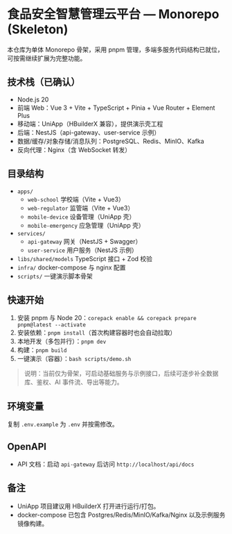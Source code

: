 # 食品安全智慧管理云平台 — Monorepo (Skeleton)

本仓库为单体 Monorepo 骨架，采用 pnpm 管理，多端多服务代码结构已就位，可按需继续扩展为完整功能。

## 技术栈（已确认）
- Node.js 20
- 前端 Web：Vue 3 + Vite + TypeScript + Pinia + Vue Router + Element Plus
- 移动端：UniApp（HBuilderX 兼容），提供演示壳工程
- 后端：NestJS（api-gateway、user-service 示例）
- 数据/缓存/对象存储/消息队列：PostgreSQL、Redis、MinIO、Kafka
- 反向代理：Nginx（含 WebSocket 转发）

## 目录结构
- `apps/`
  - `web-school` 学校端（Vite + Vue3）
  - `web-regulator` 监管端（Vite + Vue3）
  - `mobile-device` 设备管理（UniApp 壳）
  - `mobile-emergency` 应急管理（UniApp 壳）
- `services/`
  - `api-gateway` 网关（NestJS + Swagger）
  - `user-service` 用户服务（NestJS 示例）
- `libs/shared/models` TypeScript 接口 + Zod 校验
- `infra/` docker-compose 与 nginx 配置
- `scripts/` 一键演示脚本骨架

## 快速开始
1. 安装 pnpm 与 Node 20：`corepack enable && corepack prepare pnpm@latest --activate`
2. 安装依赖：`pnpm install`（首次构建容器时也会自动拉取）
3. 本地开发（多包并行）：`pnpm dev`
4. 构建：`pnpm build`
5. 一键演示（容器）：`bash scripts/demo.sh`

> 说明：当前仅为骨架，可启动基础服务与示例接口，后续可逐步补全数据库、鉴权、AI 事件流、导出等能力。

## 环境变量
复制 `.env.example` 为 `.env` 并按需修改。

## OpenAPI
- API 文档：启动 `api-gateway` 后访问 `http://localhost/api/docs`

## 备注
- UniApp 项目建议用 HBuilderX 打开进行运行/打包。
- docker-compose 已包含 Postgres/Redis/MinIO/Kafka/Nginx 以及示例服务镜像构建。
